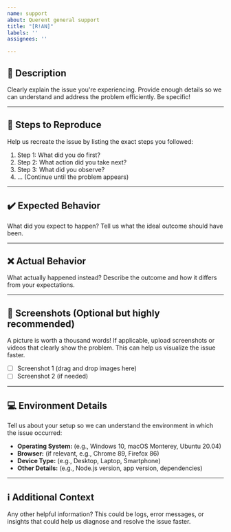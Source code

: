 ```yaml
---
name: support
about: Querent general support
title: "[R!AN]"
labels: ''
assignees: ''

---
```


## 📝 Description

Clearly explain the issue you're experiencing. Provide enough details so we can understand and address the problem efficiently. Be specific!

---

## 🔄 Steps to Reproduce

Help us recreate the issue by listing the exact steps you followed:

1. Step 1: What did you do first?
2. Step 2: What action did you take next?
3. Step 3: What did you observe?
4. ... (Continue until the problem appears)

---

## ✔️ Expected Behavior

What did you expect to happen? Tell us what the ideal outcome should have been.

---

## ❌ Actual Behavior

What actually happened instead? Describe the outcome and how it differs from your expectations.

---

## 📸 Screenshots (Optional but highly recommended)

A picture is worth a thousand words! If applicable, upload screenshots or videos that clearly show the problem. This can help us visualize the issue faster.

- [ ] Screenshot 1 (drag and drop images here)
- [ ] Screenshot 2 (if needed)

---

## 💻 Environment Details

Tell us about your setup so we can understand the environment in which the issue occurred:

- **Operating System:** (e.g., Windows 10, macOS Monterey, Ubuntu 20.04)
- **Browser:** (if relevant, e.g., Chrome 89, Firefox 86)
- **Device Type:** (e.g., Desktop, Laptop, Smartphone)
- **Other Details:** (e.g., Node.js version, app version, dependencies)

---

## ℹ️ Additional Context

Any other helpful information? This could be logs, error messages, or insights that could help us diagnose and resolve the issue faster.
